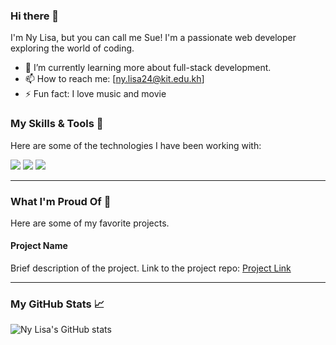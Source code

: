 ### Hi there 👋

I'm Ny Lisa, but you can call me Sue! I'm a passionate web developer exploring the world of coding.

- 🌱 I’m currently learning more about full-stack development.
- 📫 How to reach me: [ny.lisa24@kit.edu.kh]
- ⚡ Fun fact: I love music and movie

### My Skills & Tools 🚀

Here are some of the technologies I have been working with:

<p align="left">
  <img src="https://skillicons.dev/icons?i=html,css,js,ts,python,java,flutter" />
  
  <img src="https://skillicons.dev/icons?i=express,nodejs,react,angular,django,jupyter,numpy" />

  <img src="https://skillicons.dev/icons?i=mongodb,mysql,git,vscode,github,supabase" />
</p>

---

### What I'm Proud Of 🚀

Here are some of my favorite projects.

#### **Project Name**
Brief description of the project. Link to the project repo: [Project Link](https://github.com/nyylisa/...)

---

### My GitHub Stats 📈

![Ny Lisa's GitHub stats](https://github-readme-stats.vercel.app/api?username=nyylisa&show_icons=true&theme=default)
